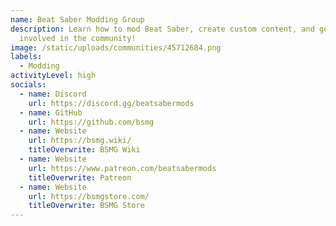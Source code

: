 ```yaml
---
name: Beat Saber Modding Group
description: Learn how to mod Beat Saber, create custom content, and get
  involved in the community!
image: /static/uploads/communities/45712684.png
labels:
  - Modding
activityLevel: high
socials:
  - name: Discord
    url: https://discord.gg/beatsabermods
  - name: GitHub
    url: https://github.com/bsmg
  - name: Website
    url: https://bsmg.wiki/
    titleOverwrite: BSMG Wiki
  - name: Website
    url: https://www.patreon.com/beatsabermods
    titleOverwrite: Patreon
  - name: Website
    url: https://bsmgstore.com/
    titleOverwrite: BSMG Store
---
```

